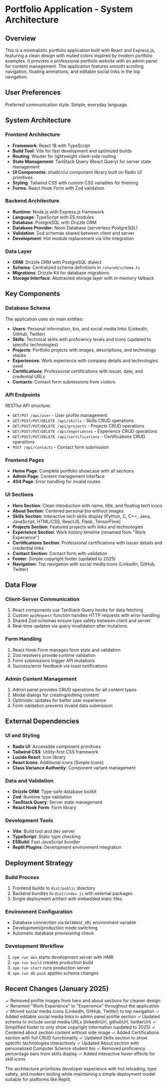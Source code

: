 # Portfolio Application - System Architecture

## Overview

This is a minimalistic portfolio application built with React and Express.js, featuring a clean design with muted colors inspired by modern portfolio examples. It provides a professional portfolio website with an admin panel for content management. The application features smooth scrolling navigation, floating animations, and editable social links in the top navigation.

## User Preferences

Preferred communication style: Simple, everyday language.

## System Architecture

### Frontend Architecture
- **Framework**: React 18 with TypeScript
- **Build Tool**: Vite for fast development and optimized builds
- **Routing**: Wouter for lightweight client-side routing
- **State Management**: TanStack Query (React Query) for server state management
- **UI Components**: shadcn/ui component library built on Radix UI primitives
- **Styling**: Tailwind CSS with custom CSS variables for theming
- **Forms**: React Hook Form with Zod validation

### Backend Architecture
- **Runtime**: Node.js with Express.js framework
- **Language**: TypeScript with ES modules
- **Database**: PostgreSQL with Drizzle ORM
- **Database Provider**: Neon Database (serverless PostgreSQL)
- **Validation**: Zod schemas shared between client and server
- **Development**: Hot module replacement via Vite integration

### Data Layer
- **ORM**: Drizzle ORM with PostgreSQL dialect
- **Schema**: Centralized schema definitions in `/shared/schema.ts`
- **Migrations**: Drizzle Kit for database migrations
- **Storage Interface**: Abstracted storage layer with in-memory fallback

## Key Components

### Database Schema
The application uses six main entities:
- **Users**: Personal information, bio, and social media links (LinkedIn, GitHub, Twitter)
- **Skills**: Technical skills with proficiency levels and icons (updated to specific technologies)
- **Projects**: Portfolio projects with images, descriptions, and technology stacks
- **Experiences**: Work experience with company details and technologies used
- **Certifications**: Professional certifications with issuer, date, and credential URLs
- **Contacts**: Contact form submissions from visitors

### API Endpoints
RESTful API structure:
- `GET/PUT /api/user` - User profile management
- `GET/POST/PUT/DELETE /api/skills` - Skills CRUD operations
- `GET/POST/PUT/DELETE /api/projects` - Projects CRUD operations
- `GET/POST/PUT/DELETE /api/experiences` - Experience CRUD operations
- `GET/POST/PUT/DELETE /api/certifications` - Certifications CRUD operations
- `POST /api/contacts` - Contact form submission

### Frontend Pages
- **Home Page**: Complete portfolio showcase with all sections
- **Admin Page**: Content management interface
- **404 Page**: Error handling for invalid routes

### UI Sections
- **Hero Section**: Clean introduction with name, title, and floating tech icons
- **About Section**: Centered personal bio without images
- **Skills Section**: Interactive tech skills display (Python, C, C++, Java, JavaScript, HTML/CSS, ReactJS, Flask, TensorFlow)
- **Projects Section**: Featured projects with links and technologies
- **Experience Section**: Work history timeline (renamed from "Work Experience")
- **Certifications Section**: Professional certifications with issuer details and credential links
- **Contact Section**: Contact form with validation
- **Footer**: Simple copyright footer (updated to 2025)
- **Navigation**: Top navigation with social media icons (LinkedIn, GitHub, Twitter)

## Data Flow

### Client-Server Communication
1. React components use TanStack Query hooks for data fetching
2. Custom `apiRequest` function handles HTTP requests with error handling
3. Shared Zod schemas ensure type safety between client and server
4. Real-time updates via query invalidation after mutations

### Form Handling
1. React Hook Form manages form state and validation
2. Zod resolvers provide runtime validation
3. Form submissions trigger API mutations
4. Success/error feedback via toast notifications

### Admin Content Management
1. Admin panel provides CRUD operations for all content types
2. Modal dialogs for creating/editing content
3. Optimistic updates for better user experience
4. Form validation prevents invalid data submission

## External Dependencies

### UI and Styling
- **Radix UI**: Accessible component primitives
- **Tailwind CSS**: Utility-first CSS framework
- **Lucide React**: Icon library
- **React Icons**: Additional icons (Simple Icons)
- **Class Variance Authority**: Component variant management

### Data and Validation
- **Drizzle ORM**: Type-safe database toolkit
- **Zod**: Runtime type validation
- **TanStack Query**: Server state management
- **React Hook Form**: Form library

### Development Tools
- **Vite**: Build tool and dev server
- **TypeScript**: Static type checking
- **ESBuild**: Fast JavaScript bundler
- **Replit Plugins**: Development environment integration

## Deployment Strategy

### Build Process
1. Frontend builds to `dist/public` directory
2. Backend bundles to `dist/index.js` with external packages
3. Single deployment artifact with embedded static files

### Environment Configuration
- Database connection via `DATABASE_URL` environment variable
- Development/production mode switching
- Automatic database provisioning check

### Development Workflow
1. `npm run dev` starts development server with HMR
2. `npm run build` creates production build
3. `npm run start` runs production server
4. `npm run db:push` applies schema changes

## Recent Changes (January 2025)

✓ Removed profile images from hero and about sections for cleaner design
✓ Renamed "Work Experience" to "Experience" throughout the application
✓ Moved social media icons (LinkedIn, GitHub, Twitter) to top navigation
✓ Added editable social media links in admin panel profile section
✓ Updated schema to include social media URLs (linkedinUrl, githubUrl, twitterUrl)
✓ Simplified footer to only show copyright information (updated to 2025)
✓ Centered about section content without side image
✓ Added Certifications section with full CRUD functionality
✓ Updated Skills section to show specific technologies interactively
✓ Updated About section with personalized Computer Science student bio
✓ Removed proficiency percentage bars from skills display
✓ Added interactive hover effects for skill icons

The architecture prioritizes developer experience with hot reloading, type safety, and modern tooling while maintaining a simple deployment model suitable for platforms like Replit.